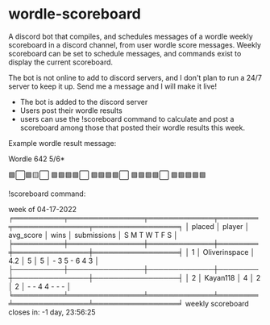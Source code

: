 # wordle-scoreboard

A discord bot that compiles, and schedules messages of a wordle weekly scoreboard in a discord channel, from user wordle score messages. 
Weekly scoreboard can be set to schedule messages, and commands exist to display the current scoreboard.


The bot is not online to add to discord servers, and I don't plan to run a 24/7 server to keep it up. Send me a message and I will make it live!

- The bot is added to the discord server
- Users post their wordle results
- users can use the !scoreboard command to calculate and post a scoreboard among those that posted their wordle results this week.


Example wordle result message:

Wordle 642 5/6*

🟩⬜🟩🟨⬜
🟩🟩🟩🟩⬜
🟩🟩🟩🟩⬜
🟩🟩🟩🟩⬜
🟩🟩🟩🟩🟩


!scoreboard command:

week of 04-17-2022
╒══════════╤═══════════════╤═════════════╤════════╤═══════════════╤═════════════════╕
│   placed │ player        │   avg_score │   wins │   submissions │ S M T W T F S   │
╞══════════╪═══════════════╪═════════════╪════════╪═══════════════╪═════════════════╡
│        1 │ Oliverinspace │         4.2 │      5 │             5 │ - 3 5 - 6 4 3   │
├──────────┼───────────────┼─────────────┼────────┼───────────────┼─────────────────┤
│        2 │ Kayan118      │         4   │      2 │             2 │ - - 4 4 - - -   │
╘══════════╧═══════════════╧═════════════╧════════╧═══════════════╧═════════════════╛
 weekly scoreboard closes in: -1 day, 23:56:25
